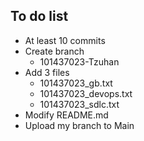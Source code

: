 ## To do list

- At least 10 commits
- Create branch
	- 101437023-Tzuhan
- Add 3 files
	- 101437023_gb.txt
	- 101437023_devops.txt
	- 101437023_sdlc.txt
- Modify README.md
- Upload my branch to Main
